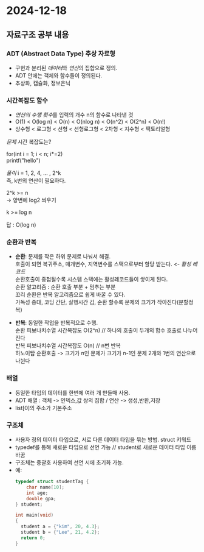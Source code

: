  # 2024-12-18

## 자료구조 공부 내용

### ADT (Abstract Data Type) 추상 자료형
- 구현과 분리된 *데이터*와 *연산*의 집합으로 정의.
- ADT 안에는 객체와 함수들이 정의된다.
- 추상화, 캡슐화, 정보은닉

### 시간복잡도 함수
- *연산의 수행 횟수*를 입력의 개수 n의 함수로 나타낸 것
-  O(1) < O(log n) < O(n) < O(nlog n) < O(n^2) < O(2^n) < O(n!)
- 상수형 < 로그형  < 선형 < 선형로그형 <  2차형 < 지수형  < 팩토리얼형

*문제* 시간 복잡도는?

for(int i = 1; i < n; i*=2)  
  printf("hello")  

*풀이*
i = 1, 2, 4, ... , 2^k  
즉, k번의 연산이 필요하다.  

2^k >= n     
-> 양변에 log2 씌우기  

k >= log n

답 : O(log n)


### 순환과 반복
- **순환**: 문제를 작은 하위 문제로 나눠서 해결.  
호출이 되면 복귀주소, 매개변수, 지역변수를 스택으로부터 할당 받는다. <-  *활성 레코드*  
순환호출이 중첩될수록 시스템 스택에는 활성레코드들이 쌓이게 된다.  
순환 알고리즘 : 순환 호출 부분 + 멈추는 부분  
꼬리 순환은 반복 알고리즘으로 쉽게 바꿀 수 있다.  
가독성 증대, 코딩 간단, 실행시간 김, 순환 할수록 문제의 크기가 작아진다(분할정복)  


- **반복**: 동일한 작업을 반복적으로 수행.  
순환 피보나치수열 시간복잡도 O(2^n) // 하나의 호출이 두개의 함수 호출로 나누어 진다  
반복 피보나치수열 시간복잡도 O(n) // n번 반복  
하노이탑 순환호출 -> 크기가 n인 문제가 크기가 n-1인 문제 2개와 1번의 연산으로 나뉜다  

### 배열
- 동일한 타입의 데이터를 한번에 여러 개 만들때 사용.  
- ADT 배열 : 객체 -> 인덱스,값 쌍의 집합 / 연산 -> 생성,반환,저장  
- list[0]의 주소가 기본주소  


### 구조체
- 사용자 정의 데이터 타입으로, 서로 다른 데이터 타입을 묶는 방법. struct 키워드
- typedef를 통해 새로운 타입으로 선언 가능 // student로 새로운 데이터 타입 이름 바꿈
- 구조체는 중괄호 사용하여 선언 시에 초기화 가능.
- 예:
  ```c
  typedef struct studentTag {
      char name[10];
      int age;
      double gpa;
  } student;

  int main(void)
  {
    student a = {"kim", 20, 4.3};
    student b = {"Lee", 21, 4.2};
    return 0;
  }

